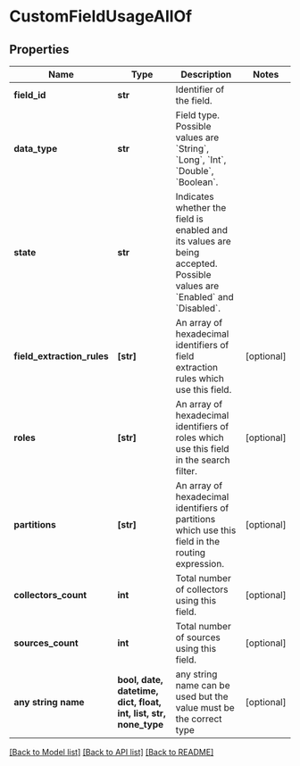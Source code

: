 # CustomFieldUsageAllOf


## Properties
Name | Type | Description | Notes
------------ | ------------- | ------------- | -------------
**field_id** | **str** | Identifier of the field. | 
**data_type** | **str** | Field type. Possible values are &#x60;String&#x60;, &#x60;Long&#x60;, &#x60;Int&#x60;, &#x60;Double&#x60;, &#x60;Boolean&#x60;. | 
**state** | **str** | Indicates whether the field is enabled and its values are being accepted. Possible values are &#x60;Enabled&#x60; and &#x60;Disabled&#x60;. | 
**field_extraction_rules** | **[str]** | An array of hexadecimal identifiers of field extraction rules which use this field. | [optional] 
**roles** | **[str]** | An array of hexadecimal identifiers of roles which use this field in the search filter. | [optional] 
**partitions** | **[str]** | An array of hexadecimal identifiers of partitions which use this field in the routing expression. | [optional] 
**collectors_count** | **int** | Total number of collectors using this field. | [optional] 
**sources_count** | **int** | Total number of sources using this field. | [optional] 
**any string name** | **bool, date, datetime, dict, float, int, list, str, none_type** | any string name can be used but the value must be the correct type | [optional]

[[Back to Model list]](../README.md#documentation-for-models) [[Back to API list]](../README.md#documentation-for-api-endpoints) [[Back to README]](../README.md)


